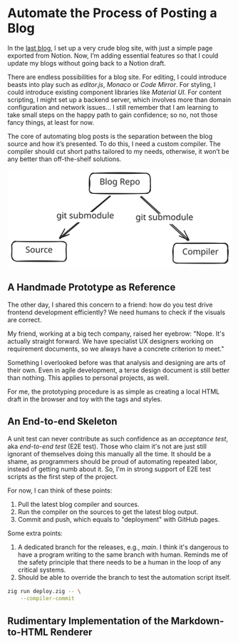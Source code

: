 # Automate the Process of Posting a Blog

In the [last blog](./Setting%20up%20a%20Blog%20Site.md), I set up a very crude
blog site, with just a simple page exported from Notion. Now, I’m adding
essential features so that I could update my blogs without going back to a
Notion draft.

There are endless possibilities for a blog site. For editing, I could introduce
beasts into play such as *editor.js*, *Monaco* or *Code Mirror*. For styling, I
could introduce existing component libraries like *Material UI*. For content
scripting, I might set up a backend server, which involves more than domain
configuration and network issues… I still remember that I am learning to take
small steps on the happy path to gain confidence; so no, not those fancy
things, at least for now.

The core of automating blog posts is the separation between the
blog source and how it’s presented. To do this, I need a custom compiler. The
compiler should cut short paths tailored to my needs, otherwise, it won’t be
any better than off-the-shelf solutions.

![Repo structure](./automate-the-process-of-posting-a-blog.svg)

## A Handmade Prototype as Reference

The other day, I shared this concern to a friend: how do you test drive frontend
development efficiently? We need humans to check if the visuals are correct.

My friend, working at a big tech company, raised her eyebrow: "Nope. It's
actually straight forward. We have specialist UX designers working on
requirement documents, so we always have a concrete criterion to meet."

Something I overlooked before was that analysis and designing are arts of their
own. Even in agile development, a terse design document is still better than
nothing. This applies to personal projects, as well.

For me, the prototyping procedure is as simple as creating a local HTML draft
in the browser and toy with the tags and styles.

## An End-to-end Skeleton

A unit test can never contribute as such confidence as an *acceptance test*, aka
*end-to-end test* (E2E test). Those who claim it's not are just still ignorant of themselves
doing this manually all the time. It should be a shame, as programmers should
be proud of automating repeated labor, instead of getting numb about it. So, I'm
in strong support of E2E test scripts as the first step of the project.

For now, I can think of these points:

1. Pull the latest blog compiler and sources.
2. Run the compiler on the sources to get the latest blog output.
3. Commit and push, which equals to "deployment" with GitHub pages.

Some extra points:

1. A dedicated branch for the releases, e.g., *main*. I think it's dangerous to 
   have a program writing to the same branch with human. Reminds me of the safety
   principle that there needs to be a human in the loop of any critical systems.
2. Should be able to override the branch to test the automation script itself.

```sh
zig run deploy.zig -- \
    --compiler-commit
```

## Rudimentary Implementation of the Markdown-to-HTML Renderer

